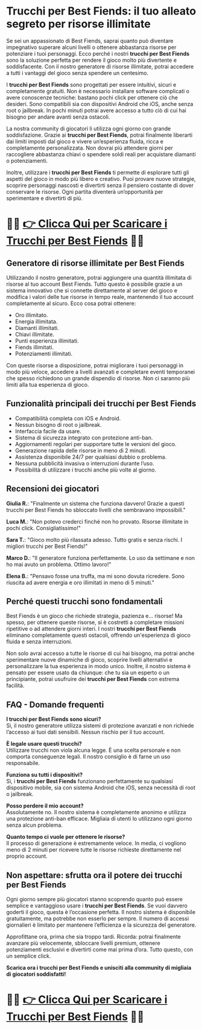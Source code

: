 <h1>Trucchi per Best Fiends: il tuo alleato segreto per risorse illimitate</h1>

<p>Se sei un appassionato di Best Fiends, saprai quanto può diventare impegnativo superare alcuni livelli o ottenere abbastanza risorse per potenziare i tuoi personaggi. Ecco perché i nostri <strong>trucchi per Best Fiends</strong> sono la soluzione perfetta per rendere il gioco molto più divertente e soddisfacente. Con il nostro generatore di risorse illimitate, potrai accedere a tutti i vantaggi del gioco senza spendere un centesimo.</p>

<p>I <strong>trucchi per Best Fiends</strong> sono progettati per essere intuitivi, sicuri e completamente gratuiti. Non è necessario installare software complicati o avere conoscenze tecniche: bastano pochi click per ottenere ciò che desideri. Sono compatibili sia con dispositivi Android che iOS, anche senza root o jailbreak. In pochi minuti potrai avere accesso a tutto ciò di cui hai bisogno per andare avanti senza ostacoli.</p>

<p>La nostra community di giocatori li utilizza ogni giorno con grande soddisfazione. Grazie ai <strong>trucchi per Best Fiends</strong>, potrai finalmente liberarti dai limiti imposti dal gioco e vivere un’esperienza fluida, ricca e completamente personalizzata. Non dovrai più attendere giorni per raccogliere abbastanza chiavi o spendere soldi reali per acquistare diamanti o potenziamenti.</p>

<p>Inoltre, utilizzare i <strong>trucchi per Best Fiends</strong> ti permette di esplorare tutti gli aspetti del gioco in modo più libero e creativo. Puoi provare nuove strategie, scoprire personaggi nascosti e divertirti senza il pensiero costante di dover conservare le risorse. Ogni partita diventerà un’opportunità per sperimentare e divertirti di più.</p>

# 🔴🔴 **[👉 Clicca Qui per Scaricare i Trucchi per Best Fiends](https://tinyurl.com/PlayQuestLabs)** 🔴🔴

<h2>Generatore di risorse illimitate per Best Fiends</h2>

<p>Utilizzando il nostro generatore, potrai aggiungere una quantità illimitata di risorse al tuo account Best Fiends. Tutto questo è possibile grazie a un sistema innovativo che si connette direttamente al server del gioco e modifica i valori delle tue risorse in tempo reale, mantenendo il tuo account completamente al sicuro. Ecco cosa potrai ottenere:</p>

<ul>
  <li>Oro illimitato.</li>
  <li>Energia illimitata.</li>
  <li>Diamanti illimitati.</li>
  <li>Chiavi illimitate.</li>
  <li>Punti esperienza illimitati.</li>
  <li>Fiends illimitati.</li>
  <li>Potenziamenti illimitati.</li>
</ul>

<p>Con queste risorse a disposizione, potrai migliorare i tuoi personaggi in modo più veloce, accedere a livelli avanzati e completare eventi temporanei che spesso richiedono un grande dispendio di risorse. Non ci saranno più limiti alla tua esperienza di gioco.</p>

<h2>Funzionalità principali dei trucchi per Best Fiends</h2>

<ul>
  <li>Compatibilità completa con iOS e Android.</li>
  <li>Nessun bisogno di root o jailbreak.</li>
  <li>Interfaccia facile da usare.</li>
  <li>Sistema di sicurezza integrato con protezione anti-ban.</li>
  <li>Aggiornamenti regolari per supportare tutte le versioni del gioco.</li>
  <li>Generazione rapida delle risorse in meno di 2 minuti.</li>
  <li>Assistenza disponibile 24/7 per qualsiasi dubbio o problema.</li>
  <li>Nessuna pubblicità invasiva o interruzioni durante l’uso.</li>
  <li>Possibilità di utilizzare i trucchi anche più volte al giorno.</li>
</ul>

<h2>Recensioni dei giocatori</h2>

<p><strong>Giulia R.</strong>: "Finalmente un sistema che funziona davvero! Grazie a questi trucchi per Best Fiends ho sbloccato livelli che sembravano impossibili."</p>

<p><strong>Luca M.</strong>: "Non potevo crederci finché non ho provato. Risorse illimitate in pochi click. Consigliatissimo!"</p>

<p><strong>Sara T.</strong>: "Gioco molto più rilassata adesso. Tutto gratis e senza rischi. I migliori trucchi per Best Fiends!"</p>

<p><strong>Marco D.</strong>: "Il generatore funziona perfettamente. Lo uso da settimane e non ho mai avuto un problema. Ottimo lavoro!"</p>

<p><strong>Elena B.</strong>: "Pensavo fosse una truffa, ma mi sono dovuta ricredere. Sono riuscita ad avere energia e oro illimitati in meno di 5 minuti."</p>

<h2>Perché questi trucchi sono fondamentali</h2>

<p>Best Fiends è un gioco che richiede strategia, pazienza e... risorse! Ma spesso, per ottenere queste risorse, si è costretti a completare missioni ripetitive o ad attendere giorni interi. I nostri <strong>trucchi per Best Fiends</strong> eliminano completamente questi ostacoli, offrendo un'esperienza di gioco fluida e senza interruzioni.</p>

<p>Non solo avrai accesso a tutte le risorse di cui hai bisogno, ma potrai anche sperimentare nuove dinamiche di gioco, scoprire livelli alternativi e personalizzare la tua esperienza in modo unico. Inoltre, il nostro sistema è pensato per essere usato da chiunque: che tu sia un esperto o un principiante, potrai usufruire dei <strong>trucchi per Best Fiends</strong> con estrema facilità.</p>

<h2>FAQ - Domande frequenti</h2>

<p><strong>I trucchi per Best Fiends sono sicuri?</strong><br>
Sì, il nostro generatore utilizza sistemi di protezione avanzati e non richiede l’accesso ai tuoi dati sensibili. Nessun rischio per il tuo account.</p>

<p><strong>È legale usare questi trucchi?</strong><br>
Utilizzare trucchi non viola alcuna legge. È una scelta personale e non comporta conseguenze legali. Il nostro consiglio è di farne un uso responsabile.</p>

<p><strong>Funziona su tutti i dispositivi?</strong><br>
Sì, i <strong>trucchi per Best Fiends</strong> funzionano perfettamente su qualsiasi dispositivo mobile, sia con sistema Android che iOS, senza necessità di root o jailbreak.</p>

<p><strong>Posso perdere il mio account?</strong><br>
Assolutamente no. Il nostro sistema è completamente anonimo e utilizza una protezione anti-ban efficace. Migliaia di utenti lo utilizzano ogni giorno senza alcun problema.</p>

<p><strong>Quanto tempo ci vuole per ottenere le risorse?</strong><br>
Il processo di generazione è estremamente veloce. In media, ci vogliono meno di 2 minuti per ricevere tutte le risorse richieste direttamente nel proprio account.</p>

<h2>Non aspettare: sfrutta ora il potere dei trucchi per Best Fiends</h2>

<p>Ogni giorno sempre più giocatori stanno scoprendo quanto può essere semplice e vantaggioso usare i <strong>trucchi per Best Fiends</strong>. Se vuoi davvero goderti il gioco, questa è l’occasione perfetta. Il nostro sistema è disponibile gratuitamente, ma potrebbe non esserlo per sempre. Il numero di accessi giornalieri è limitato per mantenere l’efficienza e la sicurezza del generatore.</p>

<p>Approfittane ora, prima che sia troppo tardi. Ricorda: potrai finalmente avanzare più velocemente, sbloccare livelli premium, ottenere potenziamenti esclusivi e divertirti come mai prima d’ora. Tutto questo, con un semplice click.</p>

<p><strong>Scarica ora i trucchi per Best Fiends e unisciti alla community di migliaia di giocatori soddisfatti!</strong></p>

# 🔴🔴 **[👉 Clicca Qui per Scaricare i Trucchi per Best Fiends](https://tinyurl.com/PlayQuestLabs)** 🔴🔴
